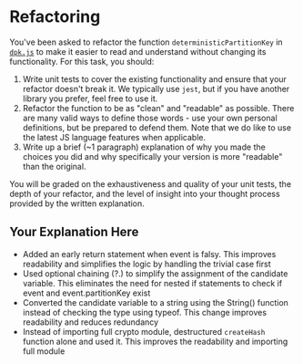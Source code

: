 # Refactoring

You've been asked to refactor the function `deterministicPartitionKey` in [`dpk.js`](dpk.js) to make it easier to read and understand without changing its functionality. For this task, you should:

1. Write unit tests to cover the existing functionality and ensure that your refactor doesn't break it. We typically use `jest`, but if you have another library you prefer, feel free to use it.
2. Refactor the function to be as "clean" and "readable" as possible. There are many valid ways to define those words - use your own personal definitions, but be prepared to defend them. Note that we do like to use the latest JS language features when applicable.
3. Write up a brief (~1 paragraph) explanation of why you made the choices you did and why specifically your version is more "readable" than the original.

You will be graded on the exhaustiveness and quality of your unit tests, the depth of your refactor, and the level of insight into your thought process provided by the written explanation.

## Your Explanation Here

- Added an early return statement when event is falsy. This improves readability and simplifies the logic by handling the trivial case first
- Used optional chaining (?.) to simplify the assignment of the candidate variable. This eliminates the need for nested if statements to check if event and event.partitionKey exist
- Converted the candidate variable to a string using the String() function instead of checking the type using typeof. This change improves readability and reduces redundancy
- Instead of importing full crypto module, destructured `createHash` function alone and used it. This improves the readability and importing full module




